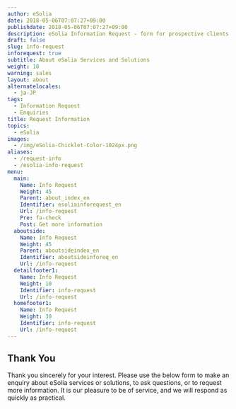 ```yaml
---
author: eSolia
date: 2018-05-06T07:07:27+09:00
publishdate: 2018-05-06T07:07:27+09:00
description: eSolia Information Request - form for prospective clients to request more information.
draft: false
slug: info-request
inforequest: true
subtitle: About eSolia Services and Solutions
weight: 10
warning: sales
layout: about
alternatelocales:
  - ja-JP
tags:
  - Information Request
  - Enquiries
title: Request Information
topics:
  - eSolia
images:
  - /img/eSolia-Chicklet-Color-1024px.png
aliases:
  - /request-info
  - /esolia-info-request
menu:
  main:
    Name: Info Request
    Weight: 45
    Parent: about_index_en
    Identifier: esoliainforequest_en
    Url: /info-request
    Pre: fa-check
    Post: Get more information
  aboutside:
    Name: Info Request
    Weight: 45
    Parent: aboutsideindex_en
    Identifier: aboutsideinforeq_en
    Url: /info-request
  detailfooter1:
    Name: Info Request
    Weight: 10
    Identifier: info-request
    Url: /info-request
  homefooter1:
    Name: Info Request
    Weight: 30
    Identifier: info-request
    Url: /info-request
---
```


## Thank You

Thank you sincerely for your interest. Please use the below form to make an enquiry about eSolia services or solutions, to ask questions, or to request more information. It is our pleasure to be of service, and we will respond as quickly as practical. 

<p>
<script
  src="https://pro.dbflex.net/secure/embed.js"
  data-url="/wr-79586/db/15331/webtorecord.aspx?t=79586"
  data-onload="webFormLoaded">
</script>
</p>


